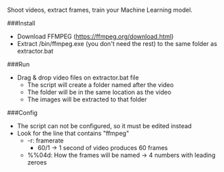 Shoot videos, extract frames, train your Machine Learning model.

###Install

- Download FFMPEG (https://ffmpeg.org/download.html)
- Extract /bin/ffmpeg.exe (you don't need the rest) to the same folder as extractor.bat

###Run

- Drag & drop video files on extractor.bat file
    - The script will create a folder named after the video
    - The folder will be in the same location as the video
    - The images will be extracted to that folder

###Config

- The script can not be configured, so it must be edited instead
- Look for the line that contains "ffmpeg"
    - -r: framerate
        - 60/1 -> 1 second of video produces 60 frames
    - %%04d: How the frames will be named -> 4 numbers with leading zeroes
